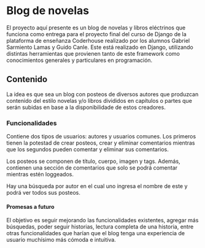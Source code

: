 # Blog de novelas

El proyecto aquí presente es un blog de novelas y libros eléctrinos que funciona como entrega para el proyecto final del curso de Django de la plataforma de enseñanza Coderhouse realizado por los alumnos Gabriel Sarmiento Lamas y Guido Canle. Este está realizado en Django, utilizando distintas herramientas que provienen tanto de este framework como conocimientos generales y particulares en programación.

## Contenido

La idea es que sea un blog con posteos de diversos autores que produzcan contenido del estilo novelas y/o libros divididos en capítulos o partes que serán subidas en base a la disponibilidade de estos creadores.

### Funcionalidades

Contiene dos tipos de usuarios: autores y usuarios comunes. Los primeros tienen la potestad de crear posteos, crear y eliminar comentarios mientras que los segundos pueden comentar y eliminar sus comentarios.

Los posteos se componen de título, cuerpo, imagen y tags. Además, contienen una sección de comentarios que solo se podrá comentar mientras estén loggeados.

Hay una búsqueda por autor en el cual uno ingresa el nombre de este y podrá ver todos sus posteos.


#### Promesas a futuro

El objetivo es seguir mejorando las funcionalidades existentes, agregar más búsquedas, poder seguir historias, lectura completa de una historia, entre otras funcionalidades que harían que el blog tenga una experiencia de usuario muchísimo más cómoda e intuitiva.